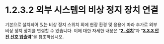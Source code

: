﻿# 1.2.3.2 외부 시스템의 비상 정지 장치 연결

기본으로 설치되어 있는 비상 정지 스위치 외에 현장 환경 및 응용에 따라 추가로 외부 비상 정지 장치를 연결할 수 있습니다. 이에 대한 자세한 내용은 “[**2. 설치**](../../../2-installation/README.md)”과 “[**3.3.3 안전 신호 입출력**](../../../3-safety-function/3-safety-function/3-safety-io/README.md)”을 참조하십시오.

